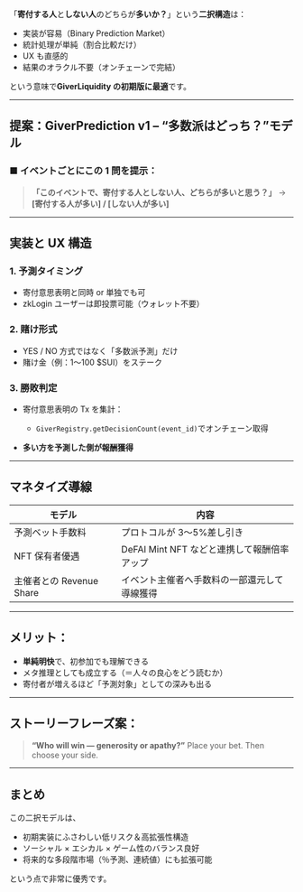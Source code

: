 「**寄付する人**と**しない人**のどちらが**多いか？**」という**二択構造**は：

- 実装が容易（Binary Prediction Market）
- 統計処理が単純（割合比較だけ）
- UX も直感的
- 結果のオラクル不要（オンチェーンで完結）

という意味で**GiverLiquidity の初期版に最適**です。

---

## **提案：GiverPrediction v1 – “多数派はどっち？”モデル**

### ■ イベントごとにこの 1 問を提示：

> **「このイベントで、寄付する人としない人、どちらが多いと思う？」**
> → **\[寄付する人が多い] / \[しない人が多い]**

---

## 実装と UX 構造

### 1. **予測タイミング**

- 寄付意思表明と同時 or 単独でも可
- zkLogin ユーザーは即投票可能（ウォレット不要）

### 2. **賭け形式**

- YES / NO 方式ではなく「多数派予測」だけ
- 賭け金（例：1〜100 \$SUI）をステーク

### 3. **勝敗判定**

- 寄付意思表明の Tx を集計：

  - `GiverRegistry.getDecisionCount(event_id)`でオンチェーン取得

- **多い方を予測した側が報酬獲得**

---

## **マネタイズ導線**

| モデル                   | 内容                                         |
| ------------------------ | -------------------------------------------- |
| 予測ベット手数料         | プロトコルが 3〜5%差し引き                   |
| NFT 保有者優遇           | DeFAI Mint NFT などと連携して報酬倍率アップ  |
| 主催者との Revenue Share | イベント主催者へ手数料の一部還元して導線獲得 |

---

## **メリット：**

- **単純明快**で、初参加でも理解できる
- メタ推理としても成立する（＝人々の良心をどう読むか）
- 寄付者が増えるほど「予測対象」としての深みも出る

---

## **ストーリーフレーズ案：**

> **“Who will win — generosity or apathy?”**
> Place your bet. Then choose your side.

---

## **まとめ**

この二択モデルは、

- 初期実装にふさわしい低リスク＆高拡張性構造
- ソーシャル × エシカル × ゲーム性のバランス良好
- 将来的な多段階市場（％予測、連続値）にも拡張可能

という点で非常に優秀です。
